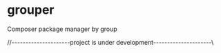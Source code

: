 # grouper
Composer package manager by group

//---------------------project is under development---------------------\\
